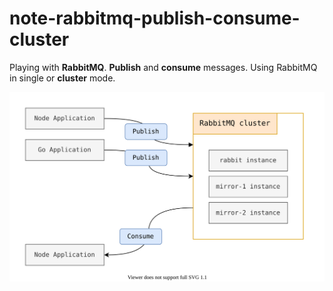 # note-rabbitmq-publish-consume-cluster

Playing with **RabbitMQ**. **Publish** and **consume** messages. Using RabbitMQ in single or **cluster** mode.

![architecture.svg](architecture.svg)
